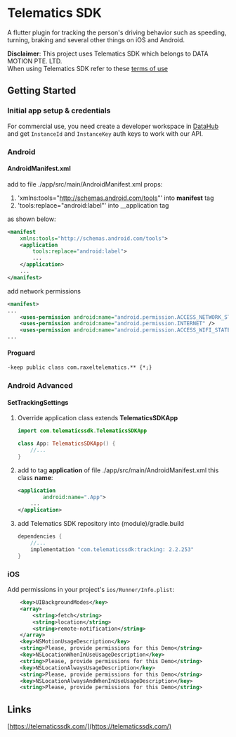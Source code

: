 # Telematics SDK

A flutter plugin for tracking the person's driving behavior such as speeding, turning, braking and several other things on iOS and Android.

__Disclaimer__: This project uses Telematics SDK which belongs to DATA MOTION PTE. LTD.  
When using Telematics SDK refer to these [terms of use](https://docs.telematicssdk.com/license)

## Getting Started

### Initial app setup & credentials

For commercial use, you need create a developer workspace in [DataHub](https://userdatahub.com/user/registration) and get `InstanceId` and `InstanceKey` auth keys to work with our API.

### Android

#### AndroidManifest.xml

add to file ./app/src/main/AndroidManifest.xml props:

1. 'xmlns:tools="http://schemas.android.com/tools"' into __manifest__ tag
2. 'tools:replace="android:label"' into __application tag

as shown below:

``` xml
<manifest
    xmlns:tools="http://schemas.android.com/tools">
    <application
        tools:replace="android:label">
        ...
    </application>
    ...
</manifest>

```

add network permissions

``` xml
<manifest>
...
    <uses-permission android:name="android.permission.ACCESS_NETWORK_STATE" />
    <uses-permission android:name="android.permission.INTERNET" />
    <uses-permission android:name="android.permission.ACCESS_WIFI_STATE" />
...
```

#### Proguard

``` markdown
-keep public class com.raxeltelematics.** {*;}
```

### Android Advanced

#### SetTrackingSettings

1. Override application class extends __TelematicsSDKApp__

    ``` kotlin
    import com.telematicssdk.TelematicsSDKApp

    class App: TelematicsSDKApp() {
        //...
    }
    ```

2. add to tag __application__ of file ./app/src/main/AndroidManifest.xml this class __name__:

    ``` xml
    <application
            android:name=".App">
        ...
    </application>

    ```

3. add Telematics SDK repository into (module)/gradle.build

    ```groovy
    dependencies {
        //...
        implementation "com.telematicssdk:tracking: 2.2.253"
    }
    ```

### iOS

Add permissions in your project's `ios/Runner/Info.plist`:

``` xml
    <key>UIBackgroundModes</key>
    <array>
        <string>fetch</string>
        <string>location</string>
        <string>remote-notification</string>
    </array>
    <key>NSMotionUsageDescription</key>
    <string>Please, provide permissions for this Demo</string>
    <key>NSLocationWhenInUseUsageDescription</key>
    <string>Please, provide permissions for this Demo</string>
    <key>NSLocationAlwaysUsageDescription</key>
    <string>Please, provide permissions for this Demo</string>
    <key>NSLocationAlwaysAndWhenInUseUsageDescription</key>
    <string>Please, provide permissions for this Demo</string>
```

## Links

[https://telematicssdk.com/](https://telematicssdk.com/)
